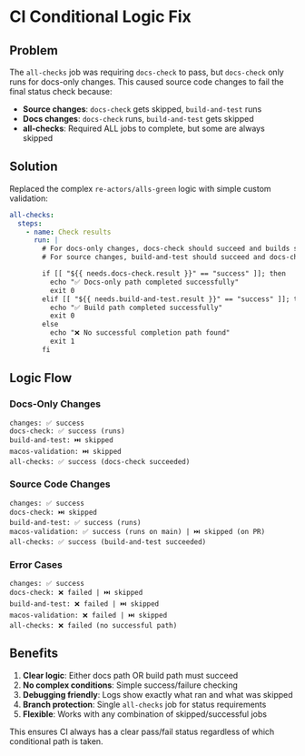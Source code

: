 # CI Conditional Logic Fix

## Problem

The `all-checks` job was requiring `docs-check` to pass, but `docs-check` only runs for docs-only changes. This caused source code changes to fail the final status check because:

- **Source changes**: `docs-check` gets skipped, `build-and-test` runs
- **Docs changes**: `docs-check` runs, `build-and-test` gets skipped
- **all-checks**: Required ALL jobs to complete, but some are always skipped

## Solution

Replaced the complex `re-actors/alls-green` logic with simple custom validation:

```yaml
all-checks:
  steps:
    - name: Check results
      run: |
        # For docs-only changes, docs-check should succeed and builds should be skipped
        # For source changes, build-and-test should succeed and docs-check should be skipped

        if [[ "${{ needs.docs-check.result }}" == "success" ]]; then
          echo "✅ Docs-only path completed successfully"
          exit 0
        elif [[ "${{ needs.build-and-test.result }}" == "success" ]]; then
          echo "✅ Build path completed successfully"  
          exit 0
        else
          echo "❌ No successful completion path found"
          exit 1
        fi
```

## Logic Flow

### Docs-Only Changes

```
changes: ✅ success
docs-check: ✅ success (runs)
build-and-test: ⏭️ skipped
macos-validation: ⏭️ skipped
all-checks: ✅ success (docs-check succeeded)
```

### Source Code Changes

```
changes: ✅ success
docs-check: ⏭️ skipped
build-and-test: ✅ success (runs)
macos-validation: ✅ success (runs on main) | ⏭️ skipped (on PR)
all-checks: ✅ success (build-and-test succeeded)
```

### Error Cases

```
changes: ✅ success
docs-check: ❌ failed | ⏭️ skipped
build-and-test: ❌ failed | ⏭️ skipped
macos-validation: ❌ failed | ⏭️ skipped
all-checks: ❌ failed (no successful path)
```

## Benefits

1. **Clear logic**: Either docs path OR build path must succeed
2. **No complex conditions**: Simple success/failure checking
3. **Debugging friendly**: Logs show exactly what ran and what was skipped
4. **Branch protection**: Single `all-checks` job for status requirements
5. **Flexible**: Works with any combination of skipped/successful jobs

This ensures CI always has a clear pass/fail status regardless of which conditional path is taken.
